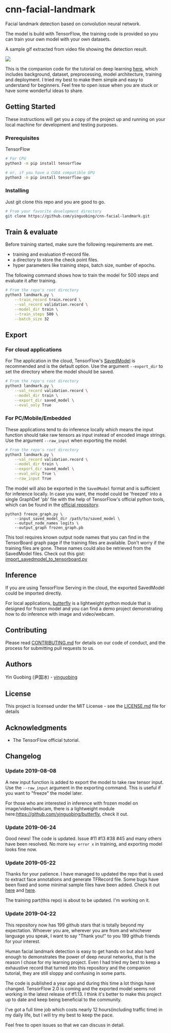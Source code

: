 # cnn-facial-landmark

Facial landmark detection based on convolution neural network.

The model is build with TensorFlow, the training code is provided so you can train your own model with your own datasets.

A sample gif extracted from video file showing the detection result.

![](https://github.com/yinguobing/cnn-facial-landmark/blob/master/demo01.gif)

This is the companion code for the tutorial on deep learning [here](https://yinguobing.com/facial-landmark-localization-by-deep-learning-background/), which includes background, dataset, preprocessing, model architecture, training and deployment. I tried my best to make them simple and easy to understand for beginners. Feel free to open issue when you are stuck or have some wonderful ideas to share.


## Getting Started

These instructions will get you a copy of the project up and running on your local machine for development and testing purposes.

### Prerequisites

TensorFlow

```bash
# For CPU
python3 -m pip install tensorflow

# or, if you have a CUDA compatible GPU
python3 -m pip install tensorflow-gpu

```

### Installing

Just git clone this repo and you are good to go.

```bash
# From your favorite development directory
git clone https://github.com/yinguobing/cnn-facial-landmark.git
```

## Train & evaluate

Before training started, make sure the following requirements are met.
- training and evaluation tf-record file.
- a directory to store the check point files.
- hyper parameters like training steps, batch size, number of epochs.

The following command shows how to train the model for 500 steps and evaluate it after training.

```bash
# From the repo's root directory
python3 landmark.py \
    --train_record train.record \
    --val_record validation.record \
    --model_dir train \
    --train_steps 500 \
    --batch_size 32
```

## Export

### For cloud applications

For The application in the cloud, TensorFlow's [SavedModel](https://www.tensorflow.org/guide/saved_model) is recommended and is the default option. Use the argument `--export_dir` to set the directory where the model should be saved.

```bash
# From the repo's root directory
python3 landmark.py \
    --val_record validation.record \
    --model_dir train \
    --export_dir saved_model \
    --eval_only True
```

### For PC/Mobile/Embedded

These applications tend to do inference locally which means the input function should take raw tensors as input instead of encoded image strings. Use the argument `--raw_input` when exporting the model.

```bash
# From the repo's root directory
python3 landmark.py \
    --val_record validation.record \
    --model_dir train \
    --export_dir saved_model \
    --eval_only True \
    --raw_input True
```

The model will also be exported in the `SavedModel` format and is sufficient for inference locally. In case you want, the model could be 'freezed' into a single GraphDef 'pb' file with the help of TensorFlow's official python tools, which can be found in the [official repository](https://github.com/tensorflow/tensorflow/blob/master/tensorflow/python/tools/freeze_graph.py).

```
python3 freeze_graph.py \
    --input_saved_model_dir /path/to/saved_model \
    --output_node_names logits \
    --output_graph frozen_graph.pb
```

This tool requires known output node names that you can find in the TensorBoard graph page if the training files are available. Don't worry if the training files are gone. These names could also be retrieved from the SavedModel files. Check out this gist: [import_savedmodel_to_tensorboard.py](https://gist.github.com/yinguobing/8a283724cf892f1e6d0937dc0938b99c)


## Inference

If you are using TensorFlow Serving in the cloud, the exported SavedModel could be imported directly.

For local applications, [butterfly](https://github.com/yinguobing/butterfly) is a lightweight python module that is designed for frozen model and you can find a demo project demonstrating how to do inference with image and video/webcam.


## Contributing

Please read [CONTRIBUTING.md]() for details on our code of conduct, and the process for submitting pull requests to us.


## Authors

Yin Guobing (尹国冰) - [yinguobing](https://github.com/yinguobing/)


## License

This project is licensed under the MIT License - see the [LICENSE.md](LICENSE.md) file for details

## Acknowledgments

* The TensorFlow official tutorial.

## Changelog

### Update 2019-08-08
A new input function is added to export the model to take raw tensor input. Use the `--raw_input` argument in the exporting command. This is useful if you want to "freeze" the model later.

For those who are interested in inference with frozen model on image/video/webcam, there is a lightweight module here:https://github.com/yinguobing/butterfly, check it out.


### Update 2019-06-24
Good news! The code is updated. Issue #11 #13 #38 #45 and many others have been resolved. No more `key error x` in training, and exporting model looks fine now.

### Update 2019-05-22
Thanks for your patience. I have managed to updated the repo that is used to extract face annotations and generate TFRecord file. Some bugs have been fixed and some minimal sample files have been added. Check it out [here](https://github.com/yinguobing/image_utility) and [here](https://github.com/yinguobing/tfrecord_utility).

The training part(this repo) is about to be updated. I'm working on it.

### Update 2019-04-22
This repository now has 199 github stars that is totally beyond my expectation. Whoever you are, wherever you are from and whichever language you speak, I want to say "Thank you!" to you 199 github friends for your interest.

Human facial landmark detection is easy to get hands on but also hard enough to demonstrates the power of deep neural networks, that is the reason I chose for my learning project. Even I had tried my best to keep a exhaustive record that turned into this repository and the companion tutorial, they are still sloppy and confusing in some parts.

The code is published a year ago and during this time a lot things have changed. TensorFlow 2.0 is coming and the exported model seems not working in the latest release of tf1.13. I think it's better to make this project up to date and keep being beneficial to the community.

I've got a full time job which costs nearly 12 hours(including traffic time) in my daily life, but I will try my best to keep the pace.

Feel free to open issues so that we can discuss in detail.